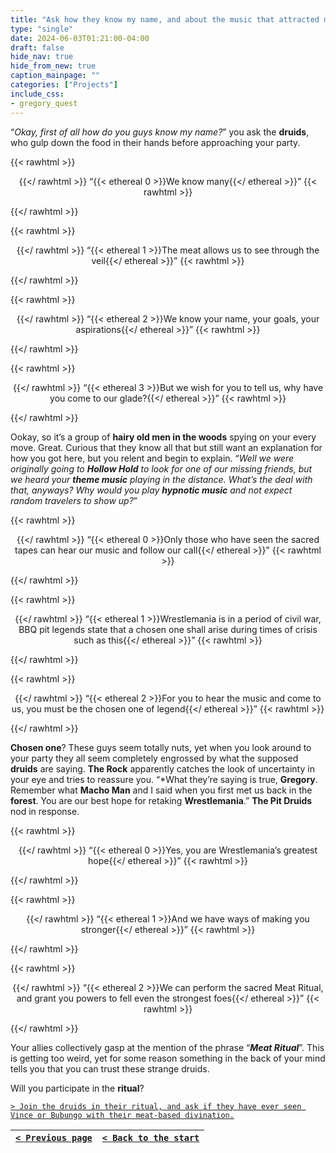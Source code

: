 ```yaml
---
title: "Ask how they know my name, and about the music that attracted my party over here."
type: "single"
date: 2024-06-03T01:21:00-04:00
draft: false
hide_nav: true
hide_from_new: true
caption_mainpage: ""
categories: ["Projects"]
include_css:
- gregory_quest
---
```


“*Okay, first of all how do you guys know my name?*” you ask the **druids**, who gulp down the food in their hands before approaching your party.

{{< rawhtml >}}<p style="text-align: center">{{</ rawhtml >}}
“{{< ethereal 0 >}}We know many{{</ ethereal >}}”
{{< rawhtml >}}</p>{{</ rawhtml >}}

{{< rawhtml >}}<p style="text-align: center">{{</ rawhtml >}}
“{{< ethereal 1 >}}The meat allows us to see through the veil{{</ ethereal >}}”
{{< rawhtml >}}</p>{{</ rawhtml >}}

{{< rawhtml >}}<p style="text-align: center">{{</ rawhtml >}}
“{{< ethereal 2 >}}We know your name, your goals, your aspirations{{</ ethereal >}}”
{{< rawhtml >}}</p>{{</ rawhtml >}}

{{< rawhtml >}}<p style="text-align: center">{{</ rawhtml >}}
“{{< ethereal 3 >}}But we wish for you to tell us, why have you come to our glade?{{</ ethereal >}}”
{{< rawhtml >}}</p>{{</ rawhtml >}}

Ookay, so it’s a group of **hairy old men in the woods** spying on your every move. Great. Curious that they know all that but still want an explanation for how you got here, but you relent and begin to explain. “*Well we were originally going to **Hollow Hold** to look for one of our missing friends, but we heard your **theme music** playing in the distance. What’s the deal with that, anyways? Why would you play **hypnotic music** and not expect random travelers to show up?*”

{{< rawhtml >}}<p style="text-align: center">{{</ rawhtml >}}
“{{< ethereal 0 >}}Only those who have seen the sacred tapes can hear our music and follow our call{{</ ethereal >}}”
{{< rawhtml >}}</p>{{</ rawhtml >}}

{{< rawhtml >}}<p style="text-align: center">{{</ rawhtml >}}
“{{< ethereal 1 >}}Wrestlemania is in a period of civil war, BBQ pit legends state that a chosen one shall arise during times of crisis such as this{{</ ethereal >}}”
{{< rawhtml >}}</p>{{</ rawhtml >}}

{{< rawhtml >}}<p style="text-align: center">{{</ rawhtml >}}
“{{< ethereal 2 >}}For you to hear the music and come to us, you must be the chosen one of legend{{</ ethereal >}}”
{{< rawhtml >}}</p>{{</ rawhtml >}}

**Chosen one**? These guys seem totally nuts, yet when you look around to your party they all seem completely engrossed by what the supposed **druids** are saying. **The Rock** apparently catches the look of uncertainty in your eye and tries to reassure you. “*What they’re saying is true, **Gregory**. Remember what **Macho Man** and I said when you first met us back in the **forest**. You are our best hope for retaking **Wrestlemania**.” **The Pit Druids** nod in response.

{{< rawhtml >}}<p style="text-align: center">{{</ rawhtml >}}
“{{< ethereal 0 >}}Yes, you are Wrestlemania’s greatest hope{{</ ethereal >}}”
{{< rawhtml >}}</p>{{</ rawhtml >}}

{{< rawhtml >}}<p style="text-align: center">{{</ rawhtml >}}
“{{< ethereal 1 >}}And we have ways of making you stronger{{</ ethereal >}}”
{{< rawhtml >}}</p>{{</ rawhtml >}}

{{< rawhtml >}}<p style="text-align: center">{{</ rawhtml >}}
“{{< ethereal 2 >}}We can perform the sacred Meat Ritual, and grant you powers to fell even the strongest foes{{</ ethereal >}}”
{{< rawhtml >}}</p>{{</ rawhtml >}}

Your allies collectively gasp at the mention of the phrase “***Meat Ritual***”. This is getting too weird, yet for some reason something in the back of your mind tells you that you can trust these strange druids.

Will you participate in the **ritual**?

[``> Join the druids in their ritual, and ask if they have ever seen Vince or Bubungo with their meat-based divination.``](../118)

|[``< Previous page``](../116)|[``< Back to the start``](../)|
|---|---|